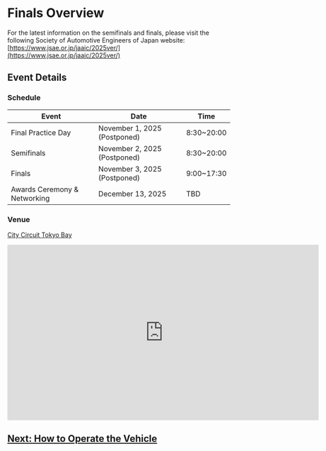 # Finals Overview

For the latest information on the semifinals and finals, please visit the following Society of Automotive Engineers of Japan website:
[https://www.jsae.or.jp/jaaic/2025ver/](https://www.jsae.or.jp/jaaic/2025ver/)

## Event Details

### Schedule

| Event                          | Date                          | Time |
| ------------------------------ | ----------------------------- | ---- |
| Final Practice Day             | November 1, 2025 (Postponed)  | 8:30~20:00 |
| Semifinals                     | November 2, 2025 (Postponed)  | 8:30~20:00 |
| Finals                         | November 3, 2025 (Postponed)  | 9:00~17:30 |
| Awards Ceremony & Networking   | December 13, 2025             | TBD |

### Venue

[City Circuit Tokyo Bay](https://city-circuit.com/)
<iframe width="704" height="396" src="https://www.youtube.com/embed/GsuCUoNrMDM?si=zoh1mL_U0yRnB2fj" title="YouTube video player" frameborder="0" allow="accelerometer; autoplay; clipboard-write; encrypted-media; gyroscope; picture-in-picture; web-share" referrerpolicy="strict-origin-when-cross-origin" allowfullscreen></iframe>

## [Next: How to Operate the Vehicle](./operation.en.md)
